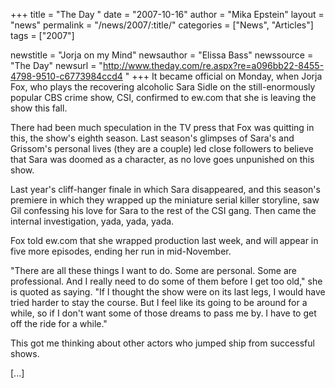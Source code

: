 +++
title = "The Day "
date = "2007-10-16"
author = "Mika Epstein"
layout = "news"
permalink = "/news/2007/:title/"
categories = ["News", "Articles"]
tags = ["2007"]

newstitle = "Jorja on my Mind"
newsauthor = "Elissa Bass"
newssource = "The Day"
newsurl = "http://www.theday.com/re.aspx?re=a096bb22-8455-4798-9510-c6773984ccd4 "
+++
It became official on Monday, when Jorja Fox, who plays the recovering alcoholic Sara Sidle on the still-enormously popular CBS crime show, CSI, confirmed to ew.com that she is leaving the show this fall.

There had been much speculation in the TV press that Fox was quitting in this, the show's eighth season. Last season's glimpses of Sara's and Grissom's personal lives (they are a couple) led close followers to believe that Sara was doomed as a character, as no love goes unpunished on this show.

Last year's cliff-hanger finale in which Sara disappeared, and this season's premiere in which they wrapped up the miniature serial killer storyline, saw Gil confessing his love for Sara to the rest of the CSI gang. Then came the internal investigation, yada, yada, yada.

Fox told ew.com that she wrapped production last week, and will appear in five more episodes, ending her run in mid-November. 

"There are all these things I want to do. Some are personal. Some are professional. And I really need to do some of them before I get too old," she is quoted as saying. "If I thought the show were on its last legs, I would have tried harder to stay the course. But I feel like its going to be around for a while, so if I don't want some of those dreams to pass me by. I have to get off the ride for a while."

This got me thinking about other actors who jumped ship from successful shows.

[...]  

